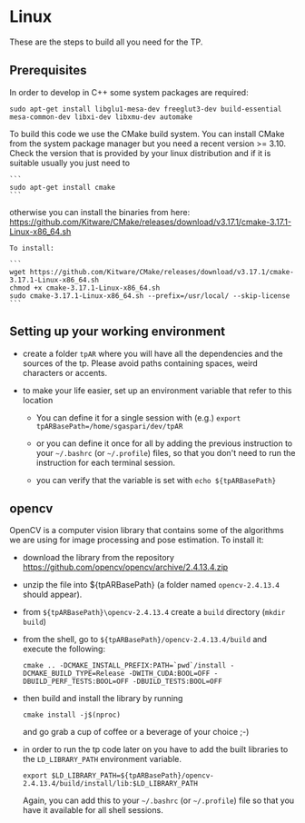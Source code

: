 # Linux

These are the steps to build all you need for the TP.


## Prerequisites

In order to develop in C++ some system packages are required:

```
sudo apt-get install libglu1-mesa-dev freeglut3-dev build-essential mesa-common-dev libxi-dev libxmu-dev automake
```

To build this code we use the CMake build system. 
You can install CMake from the system package manager but you need a recent version >= 3.10. 
Check the version that is provided by your linux distribution and if it is suitable usually you just need to


    ```
    sudo apt-get install cmake
    ```

otherwise you can install the binaries from here: https://github.com/Kitware/CMake/releases/download/v3.17.1/cmake-3.17.1-Linux-x86_64.sh
    
    To install:

    ```
    wget https://github.com/Kitware/CMake/releases/download/v3.17.1/cmake-3.17.1-Linux-x86_64.sh
    chmod +x cmake-3.17.1-Linux-x86_64.sh
    sudo cmake-3.17.1-Linux-x86_64.sh --prefix=/usr/local/ --skip-license
    ```
  

## Setting up your working environment

* create a folder `tpAR` where you will have all the dependencies and the sources of the tp.
  Please avoid paths containing spaces, weird characters or accents.

* to make your life easier, set up an environment variable that refer to this location

  * You can define it for a single session with (e.g.) `export tpARBasePath=/home/sgaspari/dev/tpAR`

  * or you can define it once for all by adding the previous instruction to your `~/.bashrc` (or `~/.profile`) files, so that you don't need to run the instruction for each terminal session.

  * you can verify that the variable is set with `echo ${tpARBasePath}`


## opencv

OpenCV is a computer vision library that contains some of the algorithms we are using for image processing and pose estimation.
To install it:

* download the library from the repository https://github.com/opencv/opencv/archive/2.4.13.4.zip

* unzip the file into ${tpARBasePath} (a folder named `opencv-2.4.13.4` should appear).

* from `${tpARBasePath}\opencv-2.4.13.4` create a `build` directory (`mkdir build`)

* from the shell, go to `${tpARBasePath}/opencv-2.4.13.4/build` and execute the following:

    ```
    cmake .. -DCMAKE_INSTALL_PREFIX:PATH=`pwd`/install -DCMAKE_BUILD_TYPE=Release -DWITH_CUDA:BOOL=OFF -DBUILD_PERF_TESTS:BOOL=OFF -DBUILD_TESTS:BOOL=OFF
    ```
    
* then build and install the library by running

    ```
    cmake install -j$(nproc) 
    ```
  and go grab a cup of coffee or a beverage of your choice ;-)


* in order to run the tp code later on you have to add the built libraries to the `LD_LIBRARY_PATH` environment variable.

    ```
    export $LD_LIBRARY_PATH=${tpARBasePath}/opencv-2.4.13.4/build/install/lib:$LD_LIBRARY_PATH
    ```

  Again, you can add this to your `~/.bashrc` (or `~/.profile`) file so that you have it available for all shell sessions.